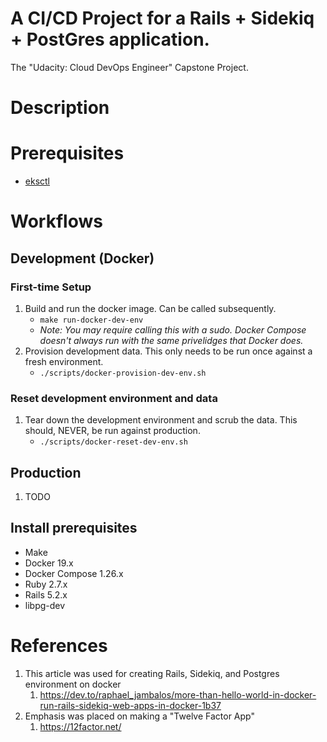 # A CI/CD Project for a Rails + Sidekiq + PostGres application.
The "Udacity: Cloud DevOps Engineer" Capstone Project.

# Description

# Prerequisites
- [eksctl](https://eksctl.io/introduction/#installation)

# Workflows
## Development (Docker)
### First-time Setup
1. Build and run the docker image. Can be called subsequently.
    - `make run-docker-dev-env`
    - _Note: You may require calling this with a sudo. Docker Compose doesn't always run with the same privelidges that Docker does._
1. Provision development data. This only needs to be run once against a fresh environment.
    - `./scripts/docker-provision-dev-env.sh`

### Reset development environment and data
1. Tear down the development environment and scrub the data. This should, NEVER, be run against production.
    - `./scripts/docker-reset-dev-env.sh`

## Production
1. TODO

## Install prerequisites
- Make
- Docker 19.x
- Docker Compose 1.26.x
- Ruby 2.7.x
- Rails 5.2.x
- libpg-dev

# References
1. This article was used for creating Rails, Sidekiq, and Postgres environment on docker 
    1. https://dev.to/raphael_jambalos/more-than-hello-world-in-docker-run-rails-sidekiq-web-apps-in-docker-1b37
2. Emphasis was placed on making a "Twelve Factor App"
    1. https://12factor.net/